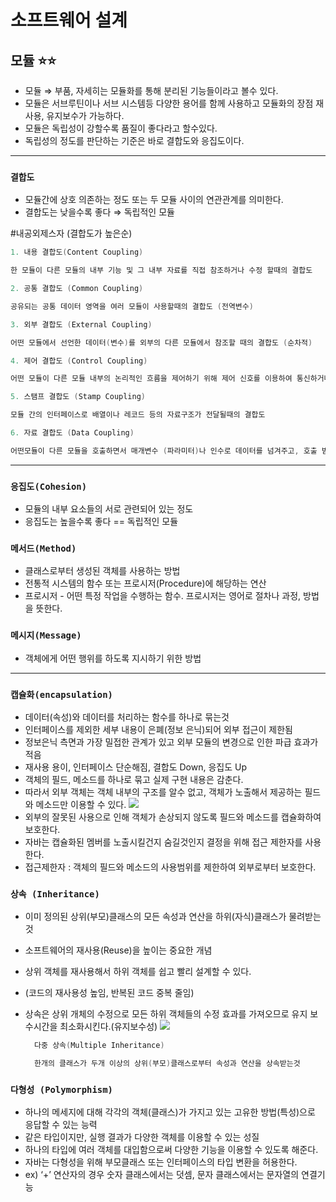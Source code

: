 # **소프트웨어 설계**

## **모듈** ⭐️⭐️

- 모듈 ⇒ 부품, 자세히는 모듈화를 통해 분리된 기능들이라고 볼수 있다.
- 모듈은 서브루틴이나 서브 시스템등 다양한 용어를 함께 사용하고 모듈화의 장점 재사용, 유지보수가 가능하다.
- 모듈은 독립성이 강할수록 품질이 좋다라고 할수있다.
- 독립성의 정도를 판단하는 기준은 바로 결합도와 응집도이다.

---

### `결합도`

- 모듈간에 상호 의존하는 정도 또는 두 모듈 사이의 연관관계를 의미한다.
- 결합도는 낮을수록 좋다 ⇒ 독립적인 모듈

#내공외제스자 (결합도가 높은순)

```c
1. 내용 결합도(Content Coupling)

한 모듈이 다른 모듈의 내부 기능 및 그 내부 자료를 직접 참조하거나 수정 할때의 결합도

2. 공통 결합도 (Common Coupling)

공유되는 공통 데이터 영역을 여러 모듈이 사용할때의 결합도 (전역변수)

3. 외부 결합도 (External Coupling)

어떤 모듈에서 선언한 데이터(변수)를 외부의 다른 모듈에서 참조할 때의 결합도 (순차적)

4. 제어 결합도 (Control Coupling)

어떤 모듈이 다른 모듈 내부의 논리적인 흐름을 제어하기 위해 제어 신호를 이용하여 통신하거나 제어 요소를 전달하는 결합도

5. 스탬프 결합도 (Stamp Coupling)

모듈 간의 인터페이스로 배열이나 레코드 등의 자료구조가 전달될때의 결합도

6. 자료 결합도 (Data Coupling)

어떤모듈이 다른 모듈을 호출하면서 매개변수 (파라미터)나 인수로 데이터를 넘겨주고, 호출 받은 모듈은 받은 데이터에 대한 처리 결과를 다시 돌려주는 결합도
```

---

### `응집도(Cohesion)`

- 모듈의 내부 요소들의 서로 관련되어 있는 정도
- 응집도는 높을수록 좋다 == 독립적인 모듈

### `메서드(Method)`

- 클래스로부터 생성된 객체를 사용하는 방법
- 전통적 시스템의 함수 또는 프로시저(Procedure)에 해당하는 연산
- 프로시저 - 어떤 특정 작업을 수행하는 함수. 프로시저는 영어로 절차나 과정, 방법을 뜻한다.

### `메시지(Message)`

- 객체에게 어떤 행위를 하도록 지시하기 위한 방법

---

### `캡슐화(encapsulation)`

- 데이터(속성)와 데이터를 처리하는 함수를 하나로 묶는것
- 인터페이스를 제외한 세부 내용이 은폐(정보 은닉)되어 외부 접근이 제한됨
- 정보은닉 측면과 가장 밀접한 관계가 있고 외부 모듈의 변경으로 인한 파급 효과가 적음
- 재사용 용이, 인터페이스 단순해짐, 결합도 Down, 응집도 Up
- 객체의 필드, 메소드를 하나로 묶고 실제 구현 내용은 감춘다.
- 따라서 외부 객체는 객체 내부의 구조를 알수 없고, 객체가 노출해서 제공하는 필드와 메소드만 이용할 수 있다.
  ![](https://s3.us-west-2.amazonaws.com/secure.notion-static.com/f240079f-7d5a-4d72-93a0-0afc8762a93e/%E1%84%89%E1%85%B3%E1%84%8F%E1%85%B3%E1%84%85%E1%85%B5%E1%86%AB%E1%84%89%E1%85%A3%E1%86%BA_2022-02-06_%E1%84%8B%E1%85%A9%E1%84%92%E1%85%AE_10.22.08.png?X-Amz-Algorithm=AWS4-HMAC-SHA256&X-Amz-Content-Sha256=UNSIGNED-PAYLOAD&X-Amz-Credential=AKIAT73L2G45EIPT3X45%2F20220206%2Fus-west-2%2Fs3%2Faws4_request&X-Amz-Date=20220206T132910Z&X-Amz-Expires=86400&X-Amz-Signature=9568bba751774edadb4bb975a7f8d13c6b11b68bad7dcc74c1c3e916f3560d04&X-Amz-SignedHeaders=host&response-content-disposition=filename%20%3D%22%25E1%2584%2589%25E1%2585%25B3%25E1%2584%258F%25E1%2585%25B3%25E1%2584%2585%25E1%2585%25B5%25E1%2586%25AB%25E1%2584%2589%25E1%2585%25A3%25E1%2586%25BA%25202022-02-06%2520%25E1%2584%258B%25E1%2585%25A9%25E1%2584%2592%25E1%2585%25AE%252010.22.08.png%22&x-id=GetObject)
- 외부의 잘못된 사용으로 인해 객체가 손상되지 않도록 필드와 메소드를 캡슐화하여 보호한다.
- 자바는 캡슐화된 멤버를 노출시킬건지 숨길것인지 결정을 위해 접근 제한자를 사용한다.
- 접근제한자 : 객체의 필드와 메소드의 사용범위를 제한하여 외부로부터 보호한다.

### `상속 (Inheritance)`

- 이미 정의된 상위(부모)클래스의 모든 속성과 연산을 하위(자식)클래스가 물려받는것
- 소프트웨어의 재사용(Reuse)을 높이는 중요한 개념
- 상위 객체를 재사용해서 하위 객체를 쉽고 빨리 설계할 수 있다.
- (코드의 재사용성 높임, 반복된 코드 중복 줄임)
- 상속은 상위 개체의 수정으로 모든 하위 객체들의 수정 효과를 가져오므로 유지 보수시간을 최소화시킨다.(유지보수성)
  ![](https://s3.us-west-2.amazonaws.com/secure.notion-static.com/fe3a4192-0f83-48a8-90d6-3a406fdb82d8/%E1%84%89%E1%85%B3%E1%84%8F%E1%85%B3%E1%84%85%E1%85%B5%E1%86%AB%E1%84%89%E1%85%A3%E1%86%BA_2022-02-06_%E1%84%8B%E1%85%A9%E1%84%92%E1%85%AE_10.34.18.png?X-Amz-Algorithm=AWS4-HMAC-SHA256&X-Amz-Content-Sha256=UNSIGNED-PAYLOAD&X-Amz-Credential=AKIAT73L2G45EIPT3X45%2F20220206%2Fus-west-2%2Fs3%2Faws4_request&X-Amz-Date=20220206T133644Z&X-Amz-Expires=86400&X-Amz-Signature=fb8145f64c8b2d3d8ee4ab19b990f105d8dba584e0b639e18ac2a41d96387e06&X-Amz-SignedHeaders=host&response-content-disposition=filename%20%3D%22%25E1%2584%2589%25E1%2585%25B3%25E1%2584%258F%25E1%2585%25B3%25E1%2584%2585%25E1%2585%25B5%25E1%2586%25AB%25E1%2584%2589%25E1%2585%25A3%25E1%2586%25BA%25202022-02-06%2520%25E1%2584%258B%25E1%2585%25A9%25E1%2584%2592%25E1%2585%25AE%252010.34.18.png%22&x-id=GetObject)

  ```c
    다중 상속(Multiple Inheritance)

    한개의 클래스가 두개 이상의 상위(부모)클래스로부터 속성과 연산을 상속받는것
  ```

### `다형성 (Polymorphism)`

- 하나의 메세지에 대해 각각의 객체(클래스)가 가지고 있는 고유한 방법(특성)으로 응답할 수 있는 능력
- 같은 타입이지만, 실행 결과가 다양한 객체를 이용할 수 있는 성질
- 하나의 타입에 여러 객체를 대입함으로써 다양한 기능을 이용할 수 있도록 해준다.
- 자바는 다형성을 위해 부모클래스 또는 인터페이스의 타입 변환을 허용한다.
- ex) ‘+’ 연산자의 경우 숫자 클래스에서는 덧셈, 문자 클래스에서는 문자열의 연결기능

